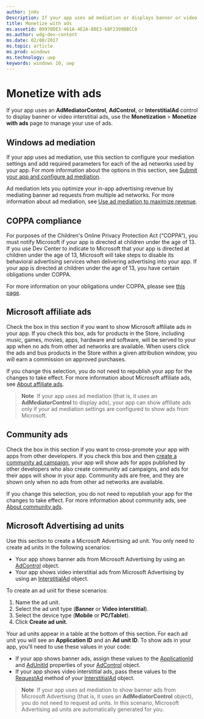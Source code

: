 ```yaml
---
author: jnHs
Description: If your app uses ad mediation or displays banner or video interstitial ads from Microsoft Advertising, use the Monetization &gt; Monetize with ads page to manage your use of ads.
title: Monetize with ads
ms.assetid: 09970DE3-461A-4E2A-88E3-68F2399BBCC8
ms.author: wdg-dev-content
ms.date: 02/08/2017
ms.topic: article
ms.prod: windows
ms.technology: uwp
keywords: windows 10, uwp
---
```


# Monetize with ads


If your app uses an **AdMediatorControl**, **AdControl**, or **InterstitialAd** control to display banner or video interstitial ads, use the **Monetization** &gt; **Monetize with ads** page to manage your use of ads.

## Windows ad mediation


If your app uses ad mediation, use this section to configure your mediation settings and add required parameters for each of the ad networks used by your app. For more information about the options in this section, see [Submit your app and configure ad mediation](https://msdn.microsoft.com/library/windows/apps/mt219689).

Ad mediation lets you optimize your in-app advertising revenue by mediating banner ad requests from multiple ad networks. For more information about ad mediation, see [Use ad mediation to maximize revenue](https://msdn.microsoft.com/library/windows/apps/mt219691).

## COPPA compliance

For purposes of the Children's Online Privacy Protection Act (“COPPA”), you must notify Microsoft if your app is directed at children under the age of 13. If you use Dev Center to indicate to Microsoft that your app is directed at children under the age of 13, Microsoft will take steps to disable its behavioral advertising services when delivering advertising into your app. If your app is directed at children under the age of 13, you have certain obligations under COPPA.

For more information on your obligations under COPPA, please see [this page](http://go.microsoft.com/fwlink/p/?linkid=536558).

## Microsoft affiliate ads

Check the box in this section if you want to show Microsoft affiliate ads in your app. If you check this box, ads for products in the Store, including music, games, movies, apps, hardware and software, will be served to your app when no ads from other ad networks are available. When users click the ads and bus products in the Store within a given attribution window, you will earn a commission on approved purchases.

If you change this selection, you do not need to republish your app for the changes to take effect. For more information about Microsoft affiliate ads, see [About affiliate ads](about-affiliate-ads.md).

> **Note**  If your app uses ad mediation (that is, it uses an **AdMediatorControl** to display ads), your app can show affiliate ads only if your ad mediation settings are configured to show ads from Microsoft.

## Community ads

Check the box in this section if you want to cross-promote your app with apps from other developers. If you check this box and then [create a community ad campaign](create-an-ad-campaign-for-your-app.md), your app will show ads for apps published by other developers who also create community ad campaigns, and ads for their apps will show in your app. Community ads are free, and they are shown only when no ads from other ad networks are available.

If you change this selection, you do not need to republish your app for the changes to take effect. For more information about community ads, see [About community ads](about-community-ads.md).

## Microsoft Advertising ad units

Use this section to create a Microsoft Advertising ad unit. You only need to create ad units in the following scenarios:

-   Your app shows banner ads from Microsoft Advertising by using an [AdControl](https://msdn.microsoft.com/library/mt313154.aspx) object.
-   Your app shows video interstitial ads from Microsoft Advertising by using an [InterstitialAd](https://msdn.microsoft.com/library/mt313189.aspx) object.

To create an ad unit for these scenarios:

1.  Name the ad unit.
2.  Select the ad unit type (**Banner** or **Video interstitial**).
3.  Select the device type (**Mobile** or **PC/Tablet**).
4.  Click **Create ad unit**.

Your ad units appear in a table at the bottom of this section. For each ad unit you will see an **Application ID** and an **Ad unit ID**. To show ads in your app, you'll need to use these values in your code:

-   If your app shows banner ads, assign these values to the [ApplicationId](https://msdn.microsoft.com/library/mt313174.aspx) and [AdUnitId](https://msdn.microsoft.com/library/mt313171.aspx) properties of your [AdControl](https://msdn.microsoft.com/library/mt313154.aspx) object.
-   If your app shows video interstitial ads, pass these values to the [RequestAd](https://msdn.microsoft.com/library/mt313192.aspx) method of your [InterstitialAd](https://msdn.microsoft.com/library/mt313189.aspx) object.

> **Note**  If your app uses ad mediation to show banner ads from Microsoft Advertising (that is, it uses an **AdMediatorControl** object), you do not need to request ad units. In this scenario, Microsoft Advertising ad units are automatically generated for you.

 

 

 
